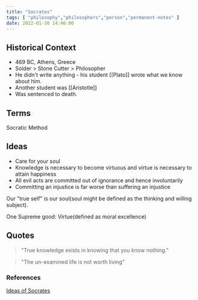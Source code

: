 ```yaml
---
title: "Socrates"
tags: [ "philosophy","philosophers","person","permanent-notes" ]
date: 2022-01-30 14:46:00
---
```


## Historical Context

- 469 BC, Athens, Greece
- Solder > Stone Cutter > Philosopher
- He didn't write anything - his student [[Plato]] wrote what we know about him.
- Another student was [[Aristotle]]
- Was sentenced to death.

## Terms

Socratic Method

## Ideas

- Care for your soul
- Knowledge is necessary to become virtuous and virtue is necessary to attain happiness
- All evil acts are committed out of ignorance and hence involuntarily
- Committing an injustice is far worse than suffering an injustice

Our "true self" is our soul(soul might be defined as the thinking and willing subject).

One Supreme good: Virtue(defined as moral excellence)

## Quotes

> "True knowledge exists in knowing that you know nothing."

> "The un-examined life is not worth living"

### References

[Ideas of Socrates](https://www.youtube.com/watch?v=uvY3VWe4O4k)
